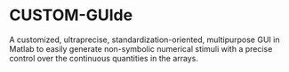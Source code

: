 # CUSTOM-GUIde
A customized, ultraprecise, standardization-oriented, multipurpose GUI in Matlab to easily generate non-symbolic numerical stimuli with a precise control over the continuous quantities in the arrays.
